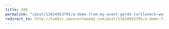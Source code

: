 ```yaml
---
title: Xdk
permalink: "/post/11834953795/a-demo-from-my-avant-garde-turtleneck-wearing"
redirect_to: http://tumblr.spencertweedy.com/post/11834953795/a-demo-from-my-avant-garde-turtleneck-wearing
---
```


